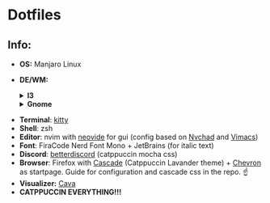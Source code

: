 # Dotfiles
## Info:
* **OS:** Manjaro Linux
* **DE/WM:**
  <details>
  <summary><b>I3</b></summary>
  
  * <b>Bar:</b> [Polybar](https://github.com/polybar/polybar) (recolored and tweaked config from [BIBJAW](https://github.com/BIBJAW/Final_Rice))
  * <b>Compositor:</b> [Picom](https://github.com/yshui/picom)
  * <b>Launcher:</b> [Rofi](https://github.com/davatorium/rofi)
  
  ### Photos
    ![i3](Screenshots/i3_base.png)
    ![i3](Screenshots/i3_discord.png)
    ![i3](Screenshots/catppuccin_conky.png)
    ![i3](Screenshots/i3.png)
    ![i3](Screenshots/i3_1.png)

  </details>
  <details>
  <summary><b>Gnome</b></summary>
  
  ### **Theme**: 
  * Shell: [Catppuccin-Mocha-Lavender-dark](https://aur.archlinux.org/packages/catppuccin-gtk-theme-mocha)
  * Legacy: (generated with Gradience) Catppuccin Mocha + RosePine titlebar buttons
  * <b>All Extensions</b>:
    * ~~[Alyur's Widgets](https://extensions.gnome.org/extension/5338/aylurs-widgets/)~~ (deprecated in gnome 45, still looking for replacement)
    * [Arc-menu](https://extensions.gnome.org/extension/3628/arcmenu/)
    * [Blur my Shell](https://extensions.gnome.org/extension/3193/blur-my-shell/)
    * [Compiz window effect](https://extensions.gnome.org/extension/3210/compiz-windows-effect/) <details><summary>settings</summary>
        * friction: 4.0
        * spring 10.0
        * speedup factor 22.0
        * mass 80
        * x tiles 8
        * y tiles 8
        * maximize effect false
        * resize effect true
        </details>
    * [Compiz magic lamp effect](https://extensions.gnome.org/extension/3740/compiz-alike-magic-lamp-effect/)
    * [Dekstop Cube](https://extensions.gnome.org/extension/4648/desktop-cube/)
    * [Just Perfection](https://extensions.gnome.org/extension/3843/just-perfection/)
    * [Pop Shell](https://aur.archlinux.org/packages/gnome-shell-extension-pop-shell)
    * ~~[Space Bar](https://extensions.gnome.org/extension/5090/space-bar/)~~ (new workspace indicator is fine for me)
    * ~~[Top Bar Organizer](https://extensions.gnome.org/extension/4356/top-bar-organizer/)~~ [Order Gnome Shell Extensions](https://extensions.gnome.org/extension/2114/order-gnome-shell-extensions/) (organizer broke some stuff for me)
    * ~~[Unite](https://extensions.gnome.org/extension/1287/unite/)~~ (breakes workspace indicator in gnome 45. Still looking for replacement.)
    * [Vitals](https://extensions.gnome.org/extension/1460/vitals/)
    * [Burn my Windows](https://extensions.gnome.org/extension/4679/burn-my-windows/)
    * [Media Controls](https://extensions.gnome.org/extension/4470/media-controls/)
    * [Caffeine](https://extensions.gnome.org/extension/517/caffeine/)
    * **(Built-In)**:
      * [AppIndicator and KStatusNotifierItem Support](https://extensions.gnome.org/extension/615/appindicator-support/)
      * [Gnome 4x UI Imporovements](https://extensions.gnome.org/extension/4158/gnome-40-ui-improvements/)
      * [Launch new instance](https://extensions.gnome.org/extension/600/launch-new-instance/)
      * Pamac Updates Indicator (gets installed with pamac i think)
      * [Screenshot Window Sizer](https://extensions.gnome.org/extension/881/screenshot-window-sizer/)
      * [User Themes](https://extensions.gnome.org/extension/19/user-themes/)
      * [X11 Gestures](https://extensions.gnome.org/extension/4033/x11-gestures/)
  * ### Photos:
    ![example](Screenshots/example.png)
    ![example_nvim](Screenshots/example_nvim.png)
    ![conky1](Screenshots/conky1.png)
    ![example_firefox](Screenshots/example_firefox.png)
</details>
 
  * **Terminal**: [kitty](https://github.com/kovidgoyal/kitty)
  * **Shell**: zsh
  * **Editor**: nvim with [neovide](https://github.com/neovide/neovide) for gui (config based on [Nvchad](https://github.com/NvChad/NvChad) and [Vimacs](https://github.com/UTFeight/vimacs))
  * **Font**: FiraCode Nerd Font Mono + JetBrains (for italic text)
  * **Discord**: [betterdiscord](https://betterdiscord.app/) (catppuccin mocha css)
  * **Browser**: Firefox with [Cascade](https://github.com/andreasgrafen/cascade) (Catppuccin Lavander theme) + [Chevron](https://github.com/kholmogorov27/chevron) as startpage. Guide for configuration and cascade css in the repo. ☝️
  * **Visualizer:** [Cava](https://github.com/karlstav/cava)
  * **CATPPUCCIN EVERYTHING!!!**
